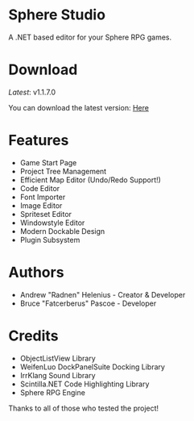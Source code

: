 Sphere Studio
=============

A .NET based editor for your Sphere RPG games.

Download
========
*Latest*: v1.1.7.0

You can download the latest version: [Here](http://radnen.tengudev.com/SphereStudioLatest.zip)

Features
========
 - Game Start Page
 - Project Tree Management
 - Efficient Map Editor (Undo/Redo Support!)
 - Code Editor
 - Font Importer
 - Image Editor
 - Spriteset Editor
 - Windowstyle Editor
 - Modern Dockable Design
 - Plugin Subsystem

Authors
=======
 - Andrew "Radnen" Helenius - Creator & Developer
 - Bruce "Fatcerberus" Pascoe - Developer

Credits
=======

 - ObjectListView Library
 - WeifenLuo DockPanelSuite Docking Library
 - IrrKlang Sound Library
 - Scintilla.NET Code Highlighting Library
 - Sphere RPG Engine

Thanks to all of those who tested the project!
